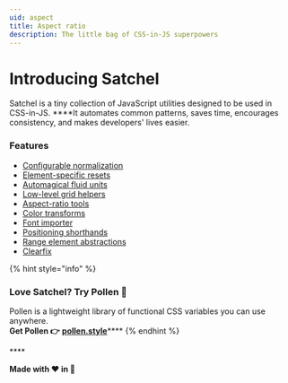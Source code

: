 ```yaml
---
uid: aspect
title: Aspect ratio
description: The little bag of CSS-in-JS superpowers
---
```


# Introducing Satchel

Satchel is a tiny collection of JavaScript utilities designed to be used in CSS-in-JS. ****It automates common patterns, saves time, encourages consistency, and makes developers' lives easier.

### Features

* [Configurable normalization](normalize.md)
* [Element-specific resets](reset.md)
* [Automagical fluid units](fluid.md)
* [Low-level grid helpers](grids.md)
* [Aspect-ratio tools](aspect.md)
* [Color transforms](color.md)
* [Font importer](font.md)
* [Positioning shorthands](position.md)
* [Range element abstractions](range.md)
* [Clearfix](clearfix.md)

{% hint style="info" %}
### **Love Satchel? Try Pollen 🥑**

Pollen is a lightweight library of functional CSS variables you can use anywhere.  
**Get Pollen 👉** [**pollen.style**](https://pollen.style)\*\*\*\*
{% endhint %}

\*\*\*\*

**Made with ❤️ in 🥝**

